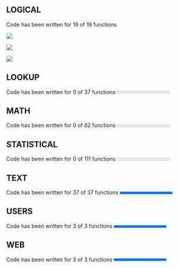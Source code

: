 ## LOGICAL
Code has been written for 19 of 19 functions

<img src='https://geps.dev/progress/10?dangerColor=800000&warningColor=ff9900&successColor=006600'>

![](https://geps.dev/progress/50?dangerColor=800000&warningColor=ff9900&successColor=006600)

![](https://geps.dev/progress/75?dangerColor=800000&warningColor=ff9900&successColor=006600)

## LOOKUP
Code has been written for 0 of 37 functions
<progress value=0 max=37></progress>
## MATH
Code has been written for 0 of 82 functions
<progress value=0 max=82></progress>
## STATISTICAL
Code has been written for 0 of 111 functions
<progress value=0 max=111></progress>
## TEXT
Code has been written for 37 of 37 functions
<progress value=37 max=37></progress>
## USERS
Code has been written for 3 of 3 functions
<progress value=3 max=3></progress>
## WEB
Code has been written for 3 of 3 functions
<progress value=3 max=3></progress>
